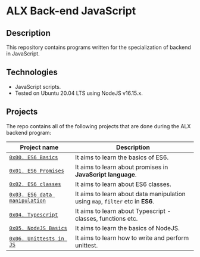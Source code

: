 # ALX Back-end JavaScript

## Description
This repository contains programs written for the specialization of backend in JavaScript.

## Technologies
* JavaScript scripts.
* Tested on Ubuntu 20.04 LTS using NodeJS v16.15.x.

## Projects
The repo contains all of the following projects that are done during the ALX backend program:

| Project name | Description |
| ------------ | ----------- |
| [`0x00. ES6 Basics`](./0x00-ES6_basic) | It aims to learn the basics of ES6.|
| [`0x01. ES6 Promises`](./0x01-ES6_promise) | It aims to learn about promises in **JavaScript language**.|
| [`0x02. ES6 classes`](./0x02-ES6_classes) | It aims to learn about ES6 classes.|
| [`0x03. ES6 data manipulation`](./0x03-ES6_data_manipulation/) | It aims to learn about data manipulation using `map`, `filter` etc in **ES6**.|
| [`0x04. Typescript`](./0x04-TypeScript) | It aims to learn about Typescript - classes, functions etc.|
| [`0x05. NodeJS Basics`](./0x05-Node_JS_basic/) | It aims to learn the basics of NodeJS.|
| [`0x06. Unittests in JS`](./0x06-unittests_in_js/)| It aims to learn how to write and perform unittest.|
